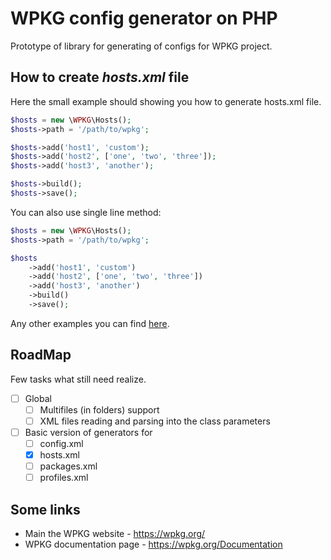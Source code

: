 # WPKG config generator on PHP

Prototype of library for generating of configs for WPKG project.

## How to create *hosts.xml* file

Here the small example should showing you how to generate hosts.xml file.

```php
$hosts = new \WPKG\Hosts();
$hosts->path = '/path/to/wpkg';

$hosts->add('host1', 'custom');
$hosts->add('host2', ['one', 'two', 'three']);
$hosts->add('host3', 'another');

$hosts->build();
$hosts->save();
```

You can also use single line method:

```php
$hosts = new \WPKG\Hosts();
$hosts->path = '/path/to/wpkg';

$hosts
    ->add('host1', 'custom')
    ->add('host2', ['one', 'two', 'three'])
    ->add('host3', 'another')
    ->build()
    ->save();
```

Any other examples you can find [here](/extra).

## RoadMap

Few tasks what still need realize.

* [ ] Global
    * [ ] Multifiles (in folders) support
    * [ ] XML files reading and parsing into the class parameters
* [ ] Basic version of generators for
    * [ ] config.xml
    * [x] hosts.xml
    * [ ] packages.xml
    * [ ] profiles.xml

## Some links

* Main the WPKG website - https://wpkg.org/
* WPKG documentation page - https://wpkg.org/Documentation
